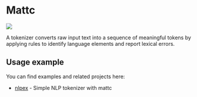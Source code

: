 # Mattc
[![](https://www.jitpack.io/v/a8kj7sea/mattc.svg)](https://www.jitpack.io/#a8kj7sea/mattc)

A tokenizer converts raw input text into a sequence of meaningful tokens by applying rules to identify language elements and report lexical errors.

## Usage example

You can find examples and related projects here:

- [nlpex](https://github.com/a8kj7sea/nlpex) - Simple NLP tokenizer with mattc
